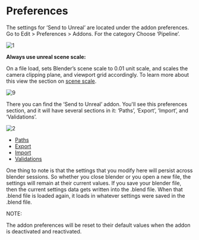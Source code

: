 # Preferences

The settings for ‘Send to Unreal’ are located under the addon preferences. Go to Edit > Preferences > Addons. For the category Choose ‘Pipeline’.

![1](https://blender-tools-documentation.s3.amazonaws.com/send-to-unreal/images/preferences/1.png)

**Always use unreal scene scale:**

On a file load, sets Blender’s scene scale to 0.01 unit scale, and scales the camera clipping plane, and viewport grid accordingly. To learn more about this view the section on [scene scale](https://github.com/EpicGames/BlenderTools/wiki/Send-to-Unreal-Scene-Scale).

![9](https://blender-tools-documentation.s3.amazonaws.com/send-to-unreal/images/scene_scale/9.png)

There you can find the ‘Send to Unreal’ addon. You'll see this preferences section, and it will have several sections in it: ‘Paths’, ‘Export’, ‘Import’, and ‘Validations’.

![2](https://blender-tools-documentation.s3.amazonaws.com/send-to-unreal/images/preferences/2.png)

* [Paths](https://github.com/EpicGames/BlenderTools/wiki/Send-to-Unreal-Paths)
* [Export](https://github.com/EpicGames/BlenderTools/wiki/Send-to-Unreal-Export)
* [Import](https://github.com/EpicGames/BlenderTools/wiki/Send-to-Unreal-Import)
* [Validations](https://github.com/EpicGames/BlenderTools/wiki/Send-to-Unreal-Validations)

One thing to note is that the settings that you modify here will persist across blender sessions. So whether you close blender or you open a new file, the settings will remain at their current values. If you save your blender file, then the current settings data gets written into the .blend file. When that .blend file is loaded again, it loads in whatever settings were saved in the .blend file.

NOTE:

The addon preferences will be reset to their default values when the addon is deactivated and reactivated.